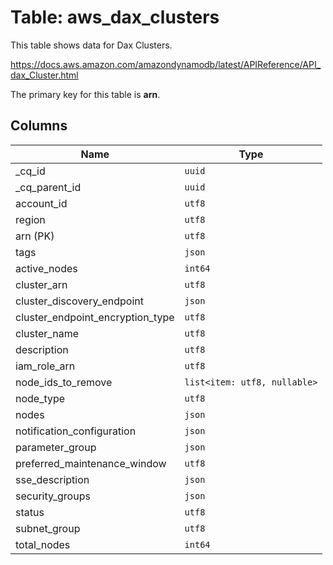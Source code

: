 # Table: aws_dax_clusters

This table shows data for Dax Clusters.

https://docs.aws.amazon.com/amazondynamodb/latest/APIReference/API_dax_Cluster.html

The primary key for this table is **arn**.

## Columns

| Name          | Type          |
| ------------- | ------------- |
|_cq_id|`uuid`|
|_cq_parent_id|`uuid`|
|account_id|`utf8`|
|region|`utf8`|
|arn (PK)|`utf8`|
|tags|`json`|
|active_nodes|`int64`|
|cluster_arn|`utf8`|
|cluster_discovery_endpoint|`json`|
|cluster_endpoint_encryption_type|`utf8`|
|cluster_name|`utf8`|
|description|`utf8`|
|iam_role_arn|`utf8`|
|node_ids_to_remove|`list<item: utf8, nullable>`|
|node_type|`utf8`|
|nodes|`json`|
|notification_configuration|`json`|
|parameter_group|`json`|
|preferred_maintenance_window|`utf8`|
|sse_description|`json`|
|security_groups|`json`|
|status|`utf8`|
|subnet_group|`utf8`|
|total_nodes|`int64`|